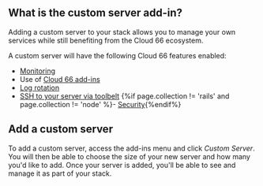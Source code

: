 

## What is the custom server add-in?
Adding a custom server to your stack allows you to manage your own services while still benefiting from the Cloud 66 ecosystem.

A custom server will have the following Cloud 66 features enabled:

- [Monitoring](/{{page.collection}}/references/server-ip-addresses.html)
- Use of [Cloud 66 add-ins](/{{page.collection}}/how-to-guides/add-ins/add-in-implementation.html)
- [Log rotation](/{{page.collection}}/how-to-guides/deployment/shells/setting-up-custom-livelogs.html)
- [SSH to your server via toolbelt](/{{page.collection}}/how-to-guides/deployment/shells/ssh.html)
{%if page.collection != 'rails' and page.collection != 'node' %}- [Security](/{{page.collection}}/tutorials/service-networking.html){%endif%}

## Add a custom server
To add a custom server, access the add-ins menu and click _Custom Server_. You will then be able to choose the size of your new server and how many you'd like to add. Once your server is added, you'll be able to see and manage it as part of your stack.